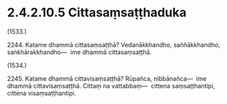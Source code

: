 

# 2.4.2.10.5 Cittasaṃsaṭṭhaduka






(1533.)

2244\. Katame dhammā cittasaṃsaṭṭhā? Vedanākkhandho, saññākkhandho, saṅkhārakkhandho—  ime dhammā cittasaṃsaṭṭhā.

(1534.)

2245\. Katame dhammā cittavisaṃsaṭṭhā? Rūpañca, nibbānañca—  ime dhammā cittavisaṃsaṭṭhā. Cittaṃ na vattabbaṃ—  cittena saṃsaṭṭhantipi, cittena visaṃsaṭṭhantipi.



